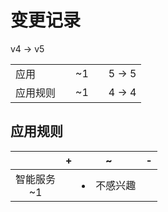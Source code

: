 # 变更记录

v4 -> v5

||||||
|-|:-:|:-:|:-:|:-:|
|应用||~1||5 -> 5|
|应用规则||~1||4 -> 4|

## 应用规则

||+|~|-|
|:-:|-|-|-|
|智能服务<br>~1||<li>不感兴趣||
